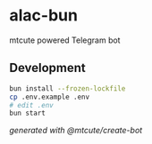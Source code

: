 # alac-bun

mtcute powered Telegram bot

## Development

```bash
bun install --frozen-lockfile
cp .env.example .env
# edit .env
bun start
```

*generated with @mtcute/create-bot*
